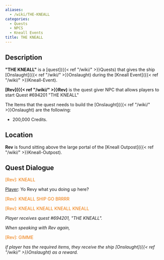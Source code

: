 ```yaml
---
aliases:
  - /wiki/THE-KNEALL
categories:
  - Quests
  - NPCS
  - Kneall Events
title: THE KNEALL
---
```


## Description

**"THE KNEALL"** is a [quest]({{< ref "/wiki/" >}}Quests) that gives the ship [Onslaught]({{< ref "/wiki/" >}}Onslaught) during the [Kneall Event]({{< ref "/wiki/" >}}Kneall-Event).

**[Rev]({{< ref "/wiki/" >}}Rev)** is the quest giver NPC that allows players to start Quest #694201 "THE KNEALL"

The Items that the quest needs to build the [Onslaught]({{< ref "/wiki/" >}}Onslaught) are the following:

- 200,000 Credits.

## Location

**Rev** is found sitting above the large portal of the [Kneall Outpost]({{< ref "/wiki/" >}}Kneall-Outpost).

## Quest Dialogue

<span style="color:#ee7600">[Rev]: KNEALL</span>

[Player]: Yo Revy what you doing up here?

<span style="color:#ee7600">[Rev]: KNEALL SHIP GO BRRRR</span>

[Player]: ...

<span style="color:#ee7600">[Rev]: KNEALL KNEALL KNEALL KNEALL </span>

_Player receives quest #694201, "THE KNEALL"._

_When speaking with Rev again,_

<span style="color:#ee7600">[Rev]: GIMME</span>

[Player]: WOOOOOOOOOO!

_if player has the required items, they receive the ship [Onslaught]({{< ref "/wiki/" >}}Onslaught) as a reward._

